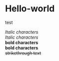 # Hello-world
test

*Italic characters* <br>
_Italic characters_ <br>
**bold characters** <br>
__bold characters__ <br>
~~strikethrough text~~ 
